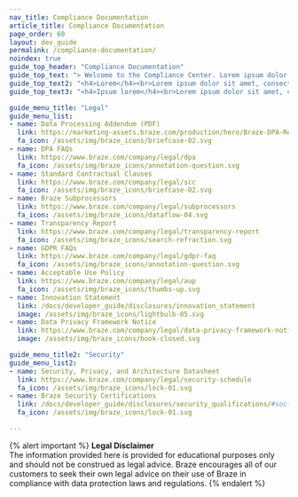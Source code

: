 ```yaml
---
nav_title: Compliance Documentation
article_title: Compliance Documentation
page_order: 60
layout: dev_guide
permalink: /compliance-documentation/
noindex: true
guide_top_header: "Compliance Documentation"
guide_top_text: "> Welcome to the Compliance Center. Lorem ipsum dolor sit amet, consectetur adipiscing elit, sed do eiusmod tempor incididunt ut labore et dolore magna aliqua. Ut enim ad minim veniam, quis nostrud exercitation ullamco laboris nisi ut aliquip ex ea commodo consequat. Duis aute irure dolor in reprehenderit in voluptate velit esse cillum dolore eu fugiat nulla pariatur. Excepteur sint occaecat cupidatat non proident, sunt in culpa qui officia deserunt mollit anim id est laborum."
guide_top_text2: "<h4>Lorem</h4><br>Lorem ipsum dolor sit amet, consectetur adipiscing elit, sed do eiusmod tempor incididunt ut labore et dolore magna aliqua. Ut enim ad minim veniam, quis nostrud exercitation ullamco laboris nisi ut aliquip ex ea commodo consequat. Duis aute irure dolor in reprehenderit in voluptate velit esse cillum dolore eu fugiat nulla pariatur. Excepteur sint occaecat cupidatat non proident, sunt in culpa qui officia deserunt mollit anim id est laborum."
guide_top_text3: "<h4>Ipsum lorem</h4><br>Lorem ipsum dolor sit amet, consectetur adipiscing elit, sed do eiusmod tempor incididunt ut labore et dolore magna aliqua. Ut enim ad minim veniam, quis nostrud exercitation ullamco laboris nisi ut aliquip ex ea commodo consequat. Duis aute irure dolor in reprehenderit in voluptate velit esse cillum dolore eu fugiat nulla pariatur. Excepteur sint occaecat cupidatat non proident, sunt in culpa qui officia deserunt mollit anim id est laborum."

guide_menu_title: "Legal"
guide_menu_list:
- name: Data Processing Addendum (PDF)
  link: https://marketing-assets.braze.com/production/hero/Braze-DPA-Rev-June-2023-Final-copy.pdf?v=1685959392
  fa_icon: /assets/img/braze_icons/briefcase-02.svg
- name: DPA FAQs
  link: https://www.braze.com/company/legal/dpa
  fa_icon: /assets/img/braze_icons/annotation-question.svg
- name: Standard Contractual Clauses
  link: https://www.braze.com/company/legal/scc
  fa_icon: /assets/img/braze_icons/briefcase-02.svg
- name: Braze Subprocessors
  link: https://www.braze.com/company/legal/subprocessors
  fa_icon: /assets/img/braze_icons/dataflow-04.svg
- name: Transparency Report
  link: https://www.braze.com/company/legal/transparency-report
  fa_icon: /assets/img/braze_icons/search-refraction.svg
- name: GDPR FAQs
  link: https://www.braze.com/company/legal/gdpr-faq
  fa_icon: /assets/img/braze_icons/annotation-question.svg
- name: Acceptable Use Policy
  link: https://www.braze.com/company/legal/aup
  fa_icon: /assets/img/braze_icons/thumbs-up.svg
- name: Innovation Statement
  link: /docs/developer_guide/disclosures/innovation_statement
  image: /assets/img/braze_icons/lightbulb-05.svg
- name: Data Privacy Framework Notice
  link: https://www.braze.com/company/legal/data-privacy-framework-notice
  image: /assets/img/braze_icons/book-closed.svg

guide_menu_title2: "Security"
guide_menu_list2:
- name: Security, Privacy, and Architecture Datasheet
  link: https://www.braze.com/company/legal/security-schedule
  fa_icon: /assets/img/braze_icons/lock-01.svg
- name: Braze Security Certifications
  link: /docs/developer_guide/disclosures/security_qualifications/#soc-2-examination
  fa_icon: /assets/img/braze_icons/lock-01.svg

---
```


{% alert important %}
**Legal Disclaimer**<br>
The information provided here is provided for educational purposes only and should not be construed as legal advice. Braze encourages all of our customers to seek their own legal advice on their use of Braze in compliance with data protection laws and regulations.
{% endalert %}
